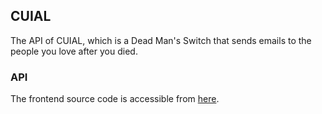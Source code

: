 ## CUIAL

The API of CUIAL, which is a Dead Man's Switch that sends emails to the people you love after you died.

### API

The frontend source code is accessible from [here](https://github.com/savashn/cuial).
